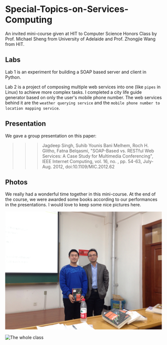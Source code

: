 # Special-Topics-on-Services-Computing

An invited mini-course given at HIT to Computer Science Honors Class by Prof. Michael Sheng from University of Adelaide and Prof. Zhongjie Wang from HIT.

## Labs

Lab 1 is an experiment for building a SOAP based server and client in Python.

Lab 2 is a project of composing multiple web services into one (like `pipes` in Linux) to achieve more complex tasks. I completed a city life guide generator based on only the user's mobile phone number. The web services behind it are the `weather querying service` and the `mobile phone number to location mapping service`.

## Presentation

We gave a group presentation on this paper:

>>> Jagdeep Singh, Suhib Younis Bani Melhem, Roch H. Glitho, Fatna Belqasmi, "SOAP-Based vs. RESTful Web Services: A Case Study for Multimedia Conferencing", IEEE Internet Computing, vol. 16, no. , pp. 54-63, July-Aug. 2012, doi:10.1109/MIC.2012.62 

## Photos

We really had a wonderful time together in this mini-course. At the end of the course, we were awarded some books according to our performances in the presentations. I would love to keep some nice pictures here.

![Prof. Sheng and me](photos/Separate.JPG)

![The whole class](photos/All.JPG)
